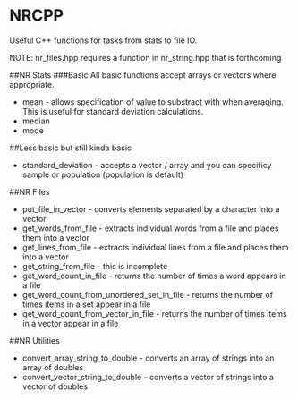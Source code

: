 # NRCPP
Useful C++ functions for tasks from stats to file IO.

NOTE: nr_files.hpp requires a function in nr_string.hpp that is forthcoming

##NR Stats
###Basic
All basic functions accept arrays or vectors where appropriate.

* mean - allows specification of value to substract with when averaging. This is useful for standard deviation calculations.
* median
* mode

##Less basic but still kinda basic
* standard_deviation - accepts a vector / array and you can specificy sample or population (population is default)

##NR Files
* put_file_in_vector - converts elements separated by a character into a vector
* get_words_from_file - extracts individual words from a file and places them into a vector
* get_lines_from_file - extracts individual lines from a file and places them into a vector
* get_string_from_file - this is incomplete
* get_word_count_in_file - returns the number of times a word appears in a file
* get_word_count_from_unordered_set_in_file - returns the number of times items in a set appear in a file
* get_word_count_from_vector_in_file - returns the number of times items in a vector appear in a file

##NR Utilities
* convert_array_string_to_double - converts an array of strings into an array of doubles
* convert_vector_string_to_double - converts a vector of strings into a vector of doubles
